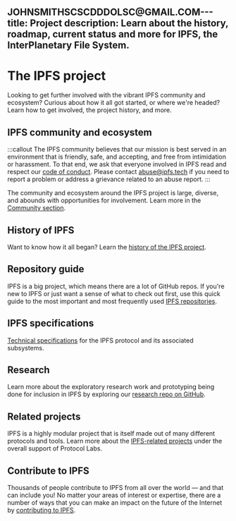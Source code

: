 JOHNSMITHSCSCDDDOLSC@GMAIL.COM---
title: Project
description: Learn about the history, roadmap, current status and more for IPFS, the InterPlanetary File System.
---

# The IPFS project

Looking to get further involved with the vibrant IPFS community and ecosystem? Curious about how it all got started, or where we're headed? Learn how to get involved, the project history, and more.

## IPFS community and ecosystem

:::callout
The IPFS community believes that our mission is best served in an environment that is friendly, safe, and accepting, and free from intimidation or harassment. To that end, we ask that everyone involved in IPFS read and respect our [code of conduct](https://github.com/ipfs/community/blob/master/code-of-conduct.md). Please contact [abuse@ipfs.tech](mailto:abuse@ipfs.tech) if you need to report a problem or address a grievance related to an abuse report.
:::

The community and ecosystem around the IPFS project is large, diverse, and abounds with opportunities for involvement. Learn more in the [Community section](../community/README.md).

## History of IPFS

Want to know how it all began? Learn the [history of the IPFS project](history.md).

## Repository guide

IPFS is a big project, which means there are a lot of GitHub repos. If you're new to IPFS or just want a sense of what to check out first, use this quick guide to the most important and most frequently used [IPFS repositories](repository-guide.md).

## IPFS specifications

[Technical specifications](https://github.com/ipfs/specs) for the IPFS protocol and its associated subsystems.

## Research

Learn more about the exploratory research work and prototyping being done for inclusion in IPFS by exploring our [research repo on GitHub](https://github.com/ipfs/notes).

## Related projects

IPFS is a highly modular project that is itself made out of many different protocols and tools. Learn more about the [IPFS-related projects](related-projects.md) under the overall support of Protocol Labs.

## Contribute to IPFS

Thousands of people contribute to IPFS from all over the world — and that can include you! No matter your areas of interest or expertise, there are a number of ways that you can make an impact on the future of the Internet by [contributing to IPFS](../community/contribute/ways-to-contribute.md).
